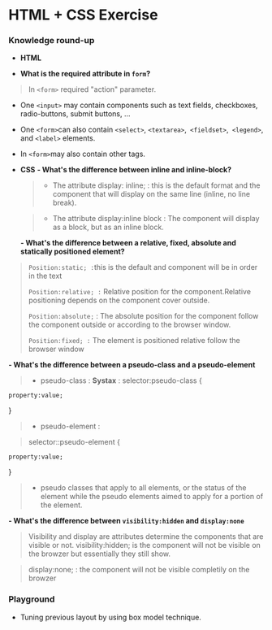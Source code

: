 # HTML + CSS Exercise

### Knowledge round-up

- **HTML**

-  **What is the required attribute in `form`?**

> In ```<form>``` required "action"  parameter.
- One ```<input>``` may contain components  such as text fields, checkboxes, radio-buttons, submit buttons, ... 
- One ```<form>```can also contain ```<select>```, ```<textarea>```,``` <fieldset>```,``` <legend>```, and ```<label>``` elements.
- In ```<form>```may also contain other tags.

- **CSS**
  **- What's the difference between inline and inline-block?**
  
  >- The attribute display: inline; :  this is the default format and the component that will display on the same line (inline, no line break).
  
  >- The attribute display:inline block : The component will display as a block, but as an inline block.
  
  **- What's the difference between a relative, fixed, absolute and statically positioned element?**
> ```Position:static; :```this is the default and component will be in order in the text
> 
>```Position:relative; :``` Relative position for the component.Relative positioning depends on the component cover outside.
>
>```Position:absolute;``` : The absolute position for the component follow the component outside or according to the browser window.
>
>```Position:fixed; :``` The element is positioned relative follow the browser window

 **- What's the difference between a pseudo-class and a pseudo-element**
 
  >- pseudo-class : 
  **Systax** :
  > selector:pseudo-class {
  
    property:value;

} 

  >- pseudo-element : 
  
  > selector::pseudo-element {
  
    property:value;

}

  >- pseudo classes that apply to all elements, or the status of the element while the pseudo elements aimed to apply for a portion of the element. 
  
  **- What's the difference between `visibility:hidden` and `display:none`**
  
>Visibility and display are attributes determine the components that are visible or not.
>visibility:hidden; is the component will not be visible on the browzer but essentially they still show.

>display:none; : the component will not be visible completily  on the browzer  

### Playground

- Tuning previous layout by using box model technique.
